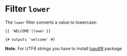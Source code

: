 Filter `lower`
==============


The `lower` filter converts a value to lowercase:

```twig
{{ 'WELCOME'|lower }}

{# outputs 'welcome' #}
```

**Note.** For UTF8 strings you have to install [luautf8](https://luarocks.org/modules/dannote/utf8) package